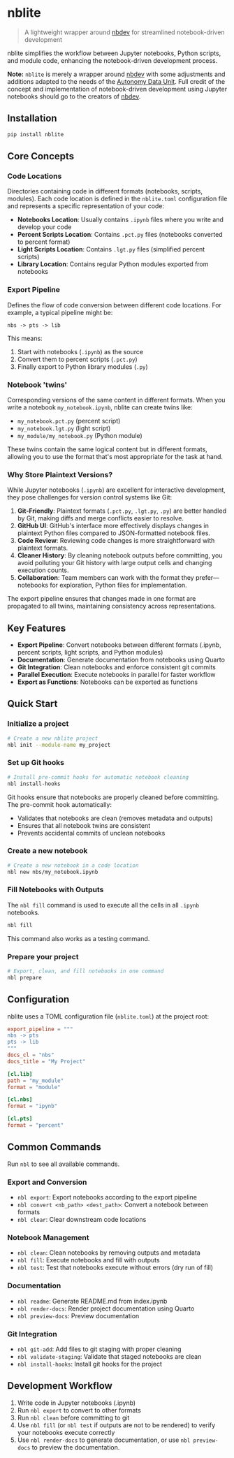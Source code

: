 # nblite

> A lightweight wrapper around [nbdev](https://github.com/AnswerDotAI/nbdev) for streamlined notebook-driven development


nblite simplifies the workflow between Jupyter notebooks, Python scripts, and module code, enhancing the notebook-driven development process.

**Note:** `nblite` is merely a wrapper around [nbdev](https://github.com/AnswerDotAI/nbdev) with some adjustments and additions adapted to the needs of the [Autonomy Data Unit](https://adu.autonomy.work/). Full credit of the concept and implementation of notebook-driven development using Jupyter notebooks should go to the creators of [nbdev](https://github.com/AnswerDotAI/nbdev).

<!-- #region -->
## Installation

```bash
pip install nblite
```
<!-- #endregion -->

## Core Concepts

### Code Locations
Directories containing code in different formats (notebooks, scripts, modules). Each code location is defined in the `nblite.toml` configuration file and represents a specific representation of your code:

- **Notebooks Location**: Usually contains `.ipynb` files where you write and develop your code
- **Percent Scripts Location**: Contains `.pct.py` files (notebooks converted to percent format)
- **Light Scripts Location**: Contains `.lgt.py` files (simplified percent scripts)
- **Library Location**: Contains regular Python modules exported from notebooks

### Export Pipeline
Defines the flow of code conversion between different code locations. For example, a typical pipeline might be:
```
nbs -> pts -> lib
```
This means:
1. Start with notebooks (`.ipynb`) as the source
2. Convert them to percent scripts (`.pct.py`)
3. Finally export to Python library modules (`.py`)

### Notebook 'twins'

Corresponding versions of the same content in different formats. When you write a notebook `my_notebook.ipynb`, nblite can create twins like:
- `my_notebook.pct.py` (percent script)
- `my_notebook.lgt.py` (light script)
- `my_module/my_notebook.py` (Python module)

These twins contain the same logical content but in different formats, allowing you to use the format that's most appropriate for the task at hand.

### Why Store Plaintext Versions?

While Jupyter notebooks (`.ipynb`) are excellent for interactive development, they pose challenges for version control systems like Git:

1. **Git-Friendly**: Plaintext formats (`.pct.py`, `.lgt.py`, `.py`) are better handled by Git, making diffs and merge conflicts easier to resolve.
2. **GitHub UI**: GitHub's interface more effectively displays changes in plaintext Python files compared to JSON-formatted notebook files.
3. **Code Review**: Reviewing code changes is more straightforward with plaintext formats.
4. **Cleaner History**: By cleaning notebook outputs before committing, you avoid polluting your Git history with large output cells and changing execution counts.
5. **Collaboration**: Team members can work with the format they prefer—notebooks for exploration, Python files for implementation.

The export pipeline ensures that changes made in one format are propagated to all twins, maintaining consistency across representations.

<!-- #region -->
## Key Features

- **Export Pipeline**: Convert notebooks between different formats (.ipynb, percent scripts, light scripts, and Python modules)
- **Documentation**: Generate documentation from notebooks using Quarto
- **Git Integration**: Clean notebooks and enforce consistent git commits
- **Parallel Execution**: Execute notebooks in parallel for faster workflow
- **Export as Functions**: Notebooks can be exported as functions

## Quick Start

### Initialize a project

```bash
# Create a new nblite project
nbl init --module-name my_project
```

### Set up Git hooks

```bash
# Install pre-commit hooks for automatic notebook cleaning
nbl install-hooks
```

Git hooks ensure that notebooks are properly cleaned before committing. The pre-commit hook automatically:
- Validates that notebooks are clean (removes metadata and outputs)
- Ensures that all notebook twins are consistent
- Prevents accidental commits of unclean notebooks

### Create a new notebook

```bash
# Create a new notebook in a code location
nbl new nbs/my_notebook.ipynb
```

### Fill Notebooks with Outputs

The `nbl fill` command is used to execute all the cells in all `.ipynb` notebooks.
 
```bash
nbl fill
```

This command also works as a testing command.

### Prepare your project

```bash
# Export, clean, and fill notebooks in one command
nbl prepare
```

## Configuration

nblite uses a TOML configuration file (`nblite.toml`) at the project root:

```toml
export_pipeline = """
nbs -> pts
pts -> lib
"""
docs_cl = "nbs"
docs_title = "My Project"

[cl.lib]
path = "my_module"
format = "module"

[cl.nbs]
format = "ipynb"

[cl.pts]
format = "percent"
```
<!-- #endregion -->

## Common Commands

Run `nbl` to see all available commands.

### Export and Conversion

- `nbl export`: Export notebooks according to the export pipeline
- `nbl convert <nb_path> <dest_path>`: Convert a notebook between formats
- `nbl clear`: Clear downstream code locations

### Notebook Management

- `nbl clean`: Clean notebooks by removing outputs and metadata
- `nbl fill`: Execute notebooks and fill with outputs
- `nbl test`: Test that notebooks execute without errors (dry run of fill)

### Documentation

- `nbl readme`: Generate README.md from index.ipynb
- `nbl render-docs`: Render project documentation using Quarto
- `nbl preview-docs`: Preview documentation 

### Git Integration

- `nbl git-add`: Add files to git staging with proper cleaning
- `nbl validate-staging`: Validate that staged notebooks are clean
- `nbl install-hooks`: Install git hooks for the project

## Development Workflow

1. Write code in Jupyter notebooks (.ipynb)
2. Run `nbl export` to convert to other formats
3. Run `nbl clean` before committing to git
4. Use `nbl fill` (or `nbl test` if outputs are not to be rendered) to verify your notebooks execute correctly
5. Use `nbl render-docs` to generate documentation, or use `nbl preview-docs` to preview the documentation.
